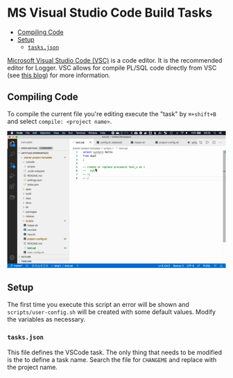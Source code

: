 # MS Visual Studio Code Build Tasks

- [Compiling Code](#compiling-code)
- [Setup](#setup)
  - [`tasks.json`](#tasksjson)

[Microsoft Visual Studio Code (VSC)](https://code.visualstudio.com/) is a code editor. It is the recommended editor for Logger. VSC allows for compile PL/SQL code directly from VSC (see [this blog](https://ora-00001.blogspot.ca/2017/03/using-vs-code-for-plsql-development.html)) for more information.

## Compiling Code

To compile the current file you're editing execute the "task" by `⌘+shift+B` and select `compile: <project name>`.

![Task Compile Demo](img/task-compile.gif)

## Setup

The first time you execute this script an error will be shown and `scripts/user-config.sh` will be created with some default values. Modify the variables as necessary.

### `tasks.json`

This file defines the VSCode task. The only thing that needs to be modified is the to define a task name. Search the file for `CHANGEME` and replace with the project name.